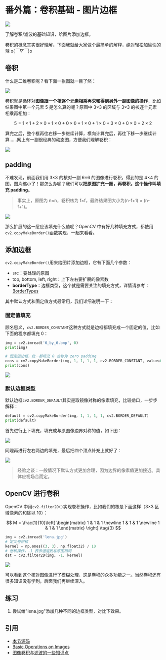 # 番外篇：卷积基础 - 图片边框

![](http://cos.codec.wang/cv2_understand_padding.jpg)

了解卷积/滤波的基础知识，给图片添加边框。

卷积的概念其实很好理解，下面我就给大家做个最简单的解释，绝对轻松加愉快的辣 o\(_￣▽￣_\)o

## 卷积

什么是二维卷积呢？看下面一张图就一目了然：

![](http://cos.codec.wang/cv2_understand_convolution.jpg)

卷积就是循环对**图像跟一个核逐个元素相乘再求和得到另外一副图像的操作**，比如结果图中第一个元素 5 是怎么算的呢？原图中 3×3 的区域与 3×3 的核逐个元素相乘再相加：

$$
5=1\times1+2\times0+1\times0+0\times0+1\times0+1\times0+3\times0+0\times0+2\times2
$$

算完之后，整个框再往右移一步继续计算，横向计算完后，再往下移一步继续计算……网上有一副很经典的动态图，方便我们理解卷积：

![](http://cos.codec.wang/cv2_understand_cnn.gif)

## padding

不难发现，前面我们用 3×3 的核对一副 6×6 的图像进行卷积，得到的是 4×4 的图，图片缩小了！那怎么办呢？我们可以**把原图扩充一圈，再卷积，这个操作叫填充 padding**。

> 事实上，原图为 n×n，卷积核为 f×f，最终结果图大小为\(n-f+1\) × \(n-f+1\)。

![](http://cos.codec.wang/cv2_understand_padding.jpg)

那么扩展的这一层应该填充什么值呢？OpenCV 中有好几种填充方式，都使用`cv2.copyMakeBorder()`函数实现，一起来看看。

## 添加边框

`cv2.copyMakeBorder()`用来给图片添加边框，它有下面几个参数：

* src：要处理的原图
* top, bottom, left, right：上下左右要扩展的像素数
* **borderType**：边框类型，这个就是需要关注的填充方式，详情请参考：[BorderTypes](https://docs.opencv.org/3.3.1/d2/de8/group__core__array.html#ga209f2f4869e304c82d07739337eae7c5)

其中默认方式和固定值方式最常用，我们详细说明一下：

### 固定值填充

顾名思义，`cv2.BORDER_CONSTANT`这种方式就是边框都填充成一个固定的值，比如下面的程序都填充 0：

```python
img = cv2.imread('6_by_6.bmp', 0)
print(img)

# 固定值边框，统一都填充 0 也称为 zero padding
cons = cv2.copyMakeBorder(img, 1, 1, 1, 1, cv2.BORDER_CONSTANT, value=0)
print(cons)
```

![](http://cos.codec.wang/cv2_zero_padding_output.jpg)

### 默认边框类型

默认边框`cv2.BORDER_DEFAULT`其实是取镜像对称的像素填充，比较拗口，一步步解释：

```python
default = cv2.copyMakeBorder(img, 1, 1, 1, 1, cv2.BORDER_DEFAULT)
print(default)
```

首先进行上下填充，填充成与原图像边界对称的值，如下图：

![](http://cos.codec.wang/cv2_up_down_padding_first.jpg)

同理再进行左右两边的填充，最后把四个顶点补充上就好了：

![](http://cos.codec.wang/cv2_right_left_padding_second2.jpg)

> 经验之谈：一般情况下默认方式更加合理，因为边界的像素值更加接近。具体应视场合而定。

## OpenCV 进行卷积

OpenCV 中用`cv2.filter2D()`实现卷积操作，比如我们的核是下面这样（3×3 区域像素的和除以 10）：

$$
M = \frac{1}{10}\left[
 \begin{matrix}
   1 & 1 & 1 \newline
   1 & 1 & 1 \newline
   1 & 1 & 1
  \end{matrix}
  \right] \tag{3}
$$

```python
img = cv2.imread('lena.jpg')
# 定义卷积核
kernel = np.ones((3, 3), np.float32) / 10
# 卷积操作，-1 表示通道数与原图相同
dst = cv2.filter2D(img, -1, kernel)
```

![](http://cos.codec.wang/cv2_convolution_kernel_3_3.jpg)

可以看到这个核对图像进行了模糊处理，这是卷积的众多功能之一。当然卷积还有很多知识没有学到，后面我们再继续深入。

## 练习

1. 尝试给"lena.jpg"添加几种不同的边框类型，对比下效果。

## 引用

* [本节源码](https://github.com/codecwang/OpenCV-Python-Tutorial/tree/master/Extra-08-Padding-and-Convolution)
* [Basic Operations on Images](http://opencv-python-tutroals.readthedocs.io/en/latest/py_tutorials/py_core/py_basic_ops/py_basic_ops.html)
* [图像卷积与滤波的一些知识点](http://blog.csdn.net/zouxy09/article/details/49080029)

